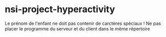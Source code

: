 # nsi-project-hyperactivity
Le prénom de l'enfant ne doit pas contenir de carctères spéciaux !
Ne pas placer le programme du serveur et du client dans le même répertoire
